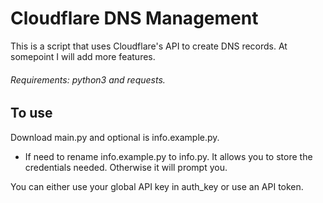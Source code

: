 # Cloudflare DNS Management
 
 This is a script that uses Cloudflare's API to create DNS records. At somepoint I will add more features.
 
###### Requirements: python3 and requests.
 
 
## To use
Download main.py and optional is info.example.py.  
 -   If need to rename info.example.py to info.py. It allows you to store the credentials needed. Otherwise it will prompt you.
   
You can either use your global API key in auth_key or use an API token.
 
